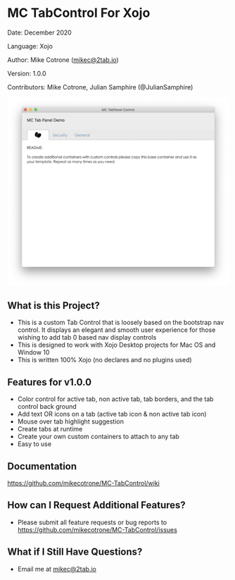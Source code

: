 MC TabControl For Xojo
======================

Date:           December 2020

Language:       Xojo 

Author:         Mike Cotrone (mikec@2tab.io)

Version:        1.0.0

Contributors:   Mike Cotrone, Julian Samphire (@JulianSamphire)

 ![image](https://github.com/mikecotrone/MC-TabControl/blob/master/screenshots/mcTabPanelSS1.png)


What is this Project?
---------------------
- This is a custom Tab Control that is loosely based on the bootstrap nav control. It displays an elegant and smooth user experience for those wishing to add tab 0 based nav display controls
- This is designed to work with Xojo Desktop projects for Mac OS and Window 10
- This is written 100% Xojo (no declares and no plugins used)
  
  
Features for v1.0.0
---------------------
+ Color control for active tab, non active tab, tab borders, and the tab control back ground
+ Add text OR icons on a tab (active tab icon & non active tab icon)
+ Mouse over tab highlight suggestion
+ Create tabs at runtime
+ Create your own custom containers to attach to any tab
+ Easy to use

Documentation
---------------------
https://github.com/mikecotrone/MC-TabControl/wiki

How can I Request Additional Features?
---------------------
- Please submit all feature requests or bug reports to https://github.com/mikecotrone/MC-TabControl/issues

What if I Still Have Questions?
---------------------
- Email me at mikec@2tab.io

